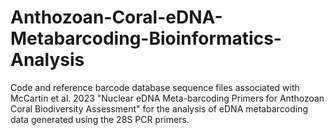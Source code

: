 # Anthozoan-Coral-eDNA-Metabarcoding-Bioinformatics-Analysis
Code and reference barcode database sequence files associated with McCartin et al. 2023 "Nuclear eDNA Meta-barcoding Primers for Anthozoan Coral Biodiversity Assessment" for the analysis of eDNA metabarcoding data generated using the 28S PCR primers.
